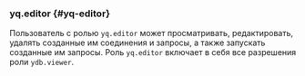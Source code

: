 ### yq.editor {#yq-editor}

Пользователь с ролью `yq.editor` может просматривать, редактировать, удалять созданные им соединения и запросы, а также запускать созданные им запросы. Роль `yq.editor` включает в себя все разрешения роли `ydb.viewer`.
